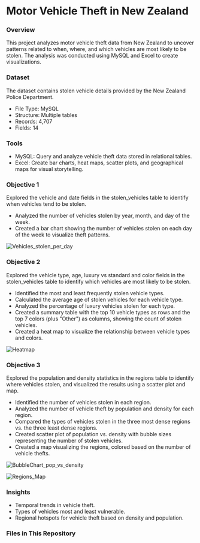 # Motor Vehicle Theft in New Zealand
### Overview
This project analyzes motor vehicle theft data from New Zealand to uncover patterns related to when, where, and which vehicles are most likely to be stolen. The analysis was conducted using MySQL and Excel to create visualizations.
### Dataset
The dataset contains stolen vehicle details provided by the New Zealand Police Department.
- File Type: MySQL
- Structure: Multiple tables
- Records: 4,707
- Fields: 14
### Tools
- MySQL: Query and analyze vehicle theft data stored in relational tables.
- Excel: Create bar charts, heat maps, scatter plots, and geographical maps for visual storytelling.
### Objective 1
Explored the vehicle and date fields in the stolen_vehicles table to identify when vehicles tend to be stolen.
- Analyzed the number of vehicles stolen by year, month, and day of the week.
- Created a bar chart showing the number of vehicles stolen on each day of the week to visualize theft patterns.

![Vehicles_stolen_per_day](https://github.com/user-attachments/assets/f986ea7c-1c69-403a-b090-b0e289ee10b3)

### Objective 2
Explored the vehicle type, age, luxury vs standard and color fields in the stolen_vehicles table to identify which vehicles are most likely to be stolen.
- Identified the most and least frequently stolen vehicle types.
- Calculated the average age of stolen vehicles for each vehicle type.
- Analyzed the percentage of luxury vehicles stolen for each type.
- Created a summary table with the top 10 vehicle types as rows and the top 7 colors (plus "Other") as columns, showing the count of stolen vehicles.
- Created a heat map to visualize the relationship between vehicle types and colors.

![Heatmap](https://github.com/user-attachments/assets/eabca71d-4079-4b5c-8e10-022a3bc92c03)

### Objective 3
Explored the population and density statistics in the regions table to identify where vehicles stolen, and visualized the results using a scatter plot and map.
- Identified the number of vehicles stolen in each region.
- Analyzed the number of vehicle theft by population and density for each region.
- Compared the types of vehicles stolen in the three most dense regions vs. the three least dense regions.
- Created scatter plot of population vs. density with bubble sizes representing the number of stolen vehicles.
- Created a map visualizing the regions, colored based on the number of vehicle thefts.

![BubbleChart_pop_vs_density](https://github.com/user-attachments/assets/e058dad9-7972-476c-a72d-24acef2bbd21)

![Regions_Map](https://github.com/user-attachments/assets/fb4cad7c-c7be-40b2-9980-ce1576498c24)

### Insights
- Temporal trends in vehicle theft.
- Types of vehicles most and least vulnerable.
- Regional hotspots for vehicle theft based on density and population.
### Files in This Repository
